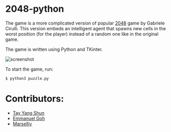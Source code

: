 2048-python
===========

The game is a more complicated version of popular [2048](https://github.com/gabrielecirulli/2048) game by Gabriele Cirulli.
This version embeds an intelligent agent that spawns new cells in the worst position (for the player) instead of a random one like in the original game. 

The game is written using Python and TKinter.

![screenshot](img/screenshot.png)

To start the game, run:
    
    $ python3 puzzle.py


Contributors:
==

- [Tay Yang Shun](http://github.com/yangshun)
- [Emmanuel Goh](http://github.com/emman27)
- [Marselliy](https://github.com/Marselliy)
